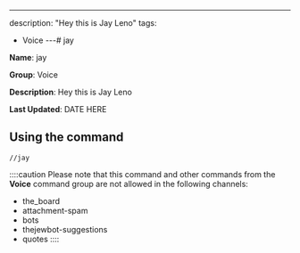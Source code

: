 ---
description: "Hey this is Jay Leno"
tags:
  - Voice
---# jay

**Name**: jay

**Group**: Voice

**Description**: Hey this is Jay Leno

**Last Updated**: DATE HERE

## Using the command

    //jay

::::caution Please note that this command and other commands from the **Voice** command group are not allowed in the following channels:
- the_board
- attachment-spam
- bots
- thejewbot-suggestions
- quotes
::::